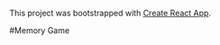 This project was bootstrapped with [Create React App](https://github.com/facebookincubator/create-react-app).

#Memory Game